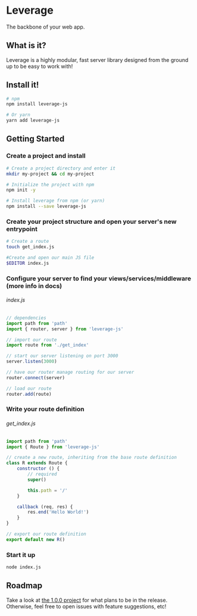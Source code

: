 Leverage
========

The backbone of your web app.

What is it?
-----------

Leverage is a highly modular, fast server library designed from
the ground up to be easy to work with!

Install it!
-----------

```bash
# npm
npm install leverage-js

# Or yarn
yarn add leverage-js
```

Getting Started
---------------

### Create a project and install

```bash
# Create a project directory and enter it
mkdir my-project && cd my-project

# Initialize the project with npm
npm init -y

# Install leverage from npm (or yarn)
npm install --save leverage-js
```

### Create your project structure and open your server's new entrypoint

```bash
# Create a route
touch get_index.js

#Create and open our main JS file
$EDITOR index.js
```

### Configure your server to find your views/services/middleware (more info in docs)

###### index.js

```js
// dependencies
import path from 'path'
import { router, server } from 'leverage-js'

// import our route
import route from './get_index'

// start our server listening on port 3000
server.listen(3000)

// have our router manage routing for our server
router.connect(server)

// load our route
router.add(route)
```

### Write your route definition

###### get\_index.js

```js
import path from 'path'
import { Route } from 'leverage-js'

// create a new route, inheriting from the base route definition
class R extends Route {
    constructor () {
        // required
        super()

        this.path = '/'
    }

    callback (req, res) {
        res.end('Hello World!')
    }
}

// export our route definition
export default new R()
```

### Start it up

```bash
node index.js
```

Roadmap
-------

Take a look at [the 1.0.0 project](https://github.com/jakehamilton/leverage/projects/1) for what plans to be in the release.
Otherwise, feel free to open issues with feature suggestions, etc!

